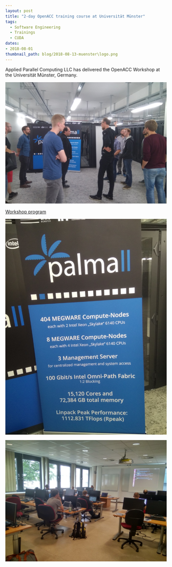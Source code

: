 ```yaml
---
layout: post
title: "2-day OpenACC training course at Universität Münster"
tags:
  - Software Engineering
  - Trainings
  - CUDA
dates:
- 2018-08-01
thumbnail_path: blog/2018-08-13-muenster\logo.png
---
```


Applied Parallel Computing LLC has delivered the OpenACC Workshop at the Universität Münster, Germany.

![alt text](\assets\img\blog\2018-08-13-muenster\IMG_20180814_133734.jpg "Logo Title Text 1")

[Workshop program](\assets\img\blog\2018-08-13-muenster\umuenster_program.pdf)

![alt text](\assets\img\blog\2018-08-13-muenster\IMG_20180814_133703.jpg "Logo Title Text 1")

![alt text](\assets\img\blog\2018-08-13-muenster\IMG_20180814_115919_HDR.jpg "Logo Title Text 1")
